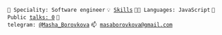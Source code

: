 <code>👷 Speciality: Software engineer</code>
<code>💡 [Skills](SKILLS.md)</code>
<code>🧑‍💻 Languages: JavaScript</code>
<code>📢 Public [talks: 0](TALKS.md)</code>
<code>💬 telegram: [@Masha_Borovkova](https://telegram.me/your-nikname)</code>
<code>📫 [masaborovkova@gmail.com](mailto:your-email)</code>
